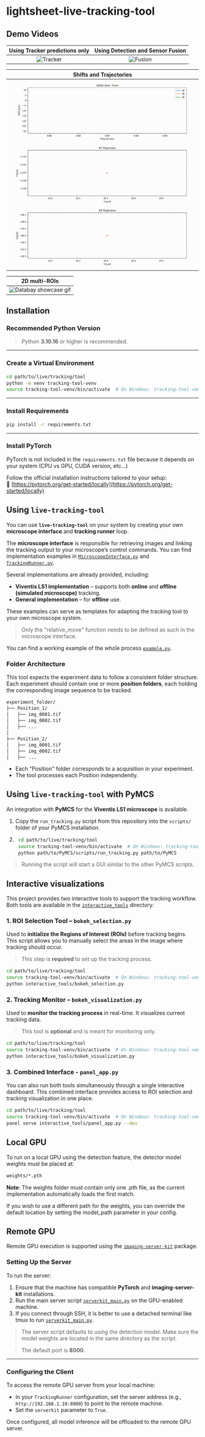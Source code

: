 # lightsheet-live-tracking-tool

## Demo Videos
| Using Tracker predictions only| Using Detection and Sensor Fusion|
|:------------------------------:|:----------------------------------:|
| ![Tracker](videos/no_detection_compressed.gif) | ![Fusion](videos/detection_compressed.gif) |

| Shifts and Trajectories |
|:------------------------:|
| ![Shifts and Trajectories](videos/shifts_and_trajectories.gif) |


| 2D multi-ROIs |
|:------------------------:|
| <img src="videos/Fluo-C2DL-Huh7-01_Settings_1.gif" alt="Databay showcase gif" title="Databay showcase gif" width="500"/> |



## Installation

### Recommended Python Version
> Python **3.10.16** or higher is recommended.

---

### Create a Virtual Environment

```bash
cd path/to/live/tracking/tool
python -m venv tracking-tool-venv
source tracking-tool-venv/bin/activate  # On Windows: tracking-tool-venv\Scripts\activate
```

---

### Install Requirements

```bash
pip install -r requirements.txt
```

---

### Install PyTorch

PyTorch is not included in the `requirements.txt` file because it depends on your system (CPU vs GPU, CUDA version, etc...)

Follow the official installation instructions tailored to your setup:  
🔗 [https://pytorch.org/get-started/locally](https://pytorch.org/get-started/locally)

## Using `live-tracking-tool`

You can use **`live-tracking-tool`** on your system by creating your own **microscope interface** and **tracking runner** loop.  

The **microscope interface** is responsible for retrieving images and linking the tracking output to your microscope’s control commands. You can find implementation examples in [`MicroscopeInterface.py`](tracking_tools/microscope_interface/MicroscopeInterface.py) and [`TrackingRunner.py`](tracking_tools/tracking_runner/TrackingRunner.py).  

Several implementations are already provided, including:  
- **Viventis LS1 implementation** – supports both **online** and **offline (simulated microscope)** tracking.  
- **General implementation** – for **offline** use.  

These examples can serve as templates for adapting the tracking tool to your own microscope system. 
> Only the "relative_move" function needs to be defined as such in the microscope interface.

You can find a working example of the whole process [`example.py`](example.py).

### Folder Architecture

This tool expects the experiment data to follow a consistent folder structure.  
Each experiment should contain one or more **position folders**, each holding the corresponding image sequence to be tracked.

```text
experiment_folder/
├── Position_1/
│   ├── img_0001.tif
│   ├── img_0002.tif
│   ├── ...
│
├── Position_2/
│   ├── img_0001.tif
│   ├── img_0002.tif
│   ├── ...
```
- Each "Position" folder corresponds to a acquisition in your experiment.
- The tool processes each Position independently.

## Using `live-tracking-tool` with PyMCS

An integration with **PyMCS** for the **Viventis LS1 microscope** is available.

1. Copy the `run_tracking.py` script from this repository into the `scripts/` folder of your PyMCS installation.
2. ```bash
    cd path/to/live/tracking/tool
    source tracking-tool-venv/bin/activate  # On Windows: tracking-tool-venv\Scripts\activate
    python path/to/PyMCS/scripts/run_tracking.py path/to/PyMCS
    ```
> Running the script will start a GUI similar to the other PyMCS scripts.

## Interactive visualizations

This project provides two interactive tools to support the tracking workflow. Both tools are available in the [`interactive_tools`](interactive_tools) directory:

### 1. **ROI Selection Tool – `bokeh_selection.py`**
Used to **initialize the Regions of Interest (ROIs)** before tracking begins. This script allows you to manually select the areas in the image where tracking should occur. 
>  This step is **required** to set up the tracking process.
```bash
cd path/to/live/tracking/tool
source tracking-tool-venv/bin/activate  # On Windows: tracking-tool-venv\Scripts\activate
python interactive_tools/bokeh_selection.py
```


### 2. **Tracking Monitor – `bokeh_visualization.py`**

Used to **monitor the tracking process** in real-time. It visualizes current tracking data.

> This tool is **optional** and is meant for monitoring only.
```bash
cd path/to/live/tracking/tool
source tracking-tool-venv/bin/activate  # On Windows: tracking-tool-venv\Scripts\activate
python interactive_tools/bokeh_visualization.py
```

### 3. **Combined Interface - `panel_app.py`**

You can also run both tools simultaneously through a single interactive dashboard.
This combined interface provides access to ROI selection and tracking visualization in one place.
```bash
cd path/to/live/tracking/tool
source tracking-tool-venv/bin/activate  # On Windows: tracking-tool-venv\Scripts\activate
panel serve interactive_tools/panel_app.py --dev
```

## Local GPU
To run on a local GPU using the detection feature, the detector model weights must be placed at:

```bash
weights/*.pth
```
**Note**: The weights folder must contain only one .pth file, as the current implementation automatically loads the first match.

If you wish to use a different path for the weights, you can override the default location by setting the model_path parameter in your config.

## Remote GPU

Remote GPU execution is supported using the [`imaging-server-kit`](https://github.com/Imaging-Server-Kit) package.

### Setting Up the Server

To run the server:

1. Ensure that the machine has compatible **PyTorch** and **imaging-server-kit** installations.
2. Run the main server script [`serverkit_main.py`](serverkit_main.py) on the GPU-enabled machine.
3. If you connect through SSH, it is better to use a detached terminal like tmux to run [`serverkit_main.py`](serverkit_main.py).

> The server script defaults to using the detection model. Make sure the model weights are located in the same directory as the script.

> The default port is **8000**.

---

### Configuring the Client

To access the remote GPU server from your local machine:

- In your `TrackingRunner` configuration, set the server address (e.g., `http://192.168.1.10:8000`) to point to the remote machine.
- Set the `serverkit` parameter to `True`.

Once configured, all model inference will be offloaded to the remote GPU server.

